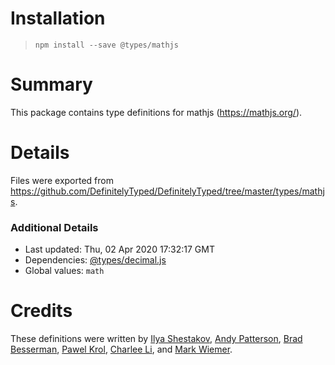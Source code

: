 # Installation
> `npm install --save @types/mathjs`

# Summary
This package contains type definitions for mathjs (https://mathjs.org/).

# Details
Files were exported from https://github.com/DefinitelyTyped/DefinitelyTyped/tree/master/types/mathjs.

### Additional Details
 * Last updated: Thu, 02 Apr 2020 17:32:17 GMT
 * Dependencies: [@types/decimal.js](https://npmjs.com/package/@types/decimal.js)
 * Global values: `math`

# Credits
These definitions were written by [Ilya Shestakov](https://github.com/siavol), [Andy Patterson](https://github.com/andnp), [Brad Besserman](https://github.com/bradbesserman), [Pawel Krol](https://github.com/pawkrol), [Charlee Li](https://github.com/charlee), and [Mark Wiemer](https://github.com/mark-wiemer).
